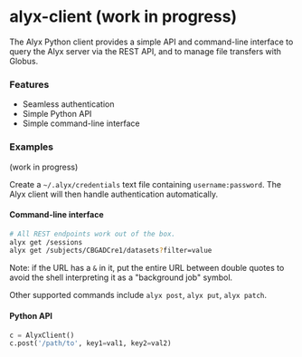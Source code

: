 # alyx-client (work in progress)

The Alyx Python client provides a simple API and command-line interface to query the Alyx server via the REST API, and to manage file transfers with Globus.

### Features

* Seamless authentication
* Simple Python API
* Simple command-line interface

### Examples

(work in progress)

Create a `~/.alyx/credentials` text file containing `username:password`. The Alyx client will then handle authentication automatically.

#### Command-line interface

```bash
# All REST endpoints work out of the box.
alyx get /sessions
alyx get /subjects/CBGADCre1/datasets?filter=value
```

Note: if the URL has a `&` in it, put the entire URL between double quotes to avoid the shell interpreting it as a "background job" symbol.

Other supported commands include `alyx post`, `alyx put`, `alyx patch`.

#### Python API

```python
c = AlyxClient()
c.post('/path/to', key1=val1, key2=val2)
```
